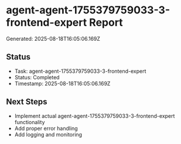 # agent-agent-1755379759033-3-frontend-expert Report

Generated: 2025-08-18T16:05:06.169Z

## Status
- Task: agent-agent-1755379759033-3-frontend-expert
- Status: Completed
- Timestamp: 2025-08-18T16:05:06.169Z

## Next Steps
- Implement actual agent-agent-1755379759033-3-frontend-expert functionality
- Add proper error handling
- Add logging and monitoring
